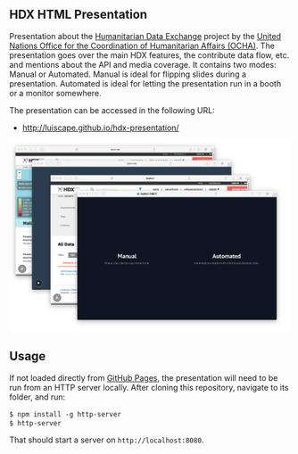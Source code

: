 ## HDX HTML Presentation
Presentation about the [Humanitarian Data Exchange](https://data.hdx.rwlabs.org) project by the [United Nations Office for the Coordination of Humanitarian Affairs (OCHA)](http://unocha.org/). The presentation goes over the main HDX features, the contribute data flow, etc. and mentions about the API and media coverage. It contains two modes: Manual or Automated. Manual is ideal for flipping slides during a presentation. Automated is ideal for letting the presentation run in a booth or a monitor somewhere.

The presentation can be accessed in the following URL:

* http://luiscape.github.io/hdx-presentation/

![Screen Grab](screengrab.png)

## Usage
If not loaded directly from [GitHub Pages](https://pages.github.com/), the presentation will need to be run from an HTTP server locally. After cloning this repository, navigate to its folder, and run:

```
$ npm install -g http-server
$ http-server
```

That should start a server on `http://localhost:8080`.
